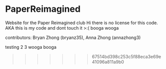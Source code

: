 # PaperReimagined
 Website for the Paper Reimagined club
 Hi there is no license for this code. AKA this is my code and dont touch it >:( 
 booga wooga 
 
 contributors: Bryan Zhong (bryanz35), Anna Zhong (annazhong3)
 
 testing 
 2
 3
 wooga booga
>>>>>>> 67514bd398c253c5f88eca3e69e41096a811a9b0
